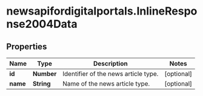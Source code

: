 # newsapifordigitalportals.InlineResponse2004Data

## Properties

Name | Type | Description | Notes
------------ | ------------- | ------------- | -------------
**id** | **Number** | Identifier of the news article type. | [optional] 
**name** | **String** | Name of the news article type. | [optional] 


